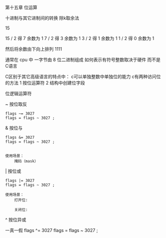 第十五章  位运算


十进制与其它进制间的转换
除k取余法

15

15 / 2 得 7 余数为 1
7  / 2 得 3 余数为 1
3  / 2 得 1 余数为 1
1  / 2 得 0 余数为 1

然后将余数由下向上排列 1111


通常在 cpu 中 一字节由 8 位二进制组成
如何表示有符号整数取决于硬件 而不是C语言


C区别于其它高级语言的特点中：
    c可以单独整数中单独位的能力
    c有两种访问位的方法
        1 按位运算符
        2 结构中创建位字段


位逻辑运算符

~  按位取反

    flags ~= 3027
    flags = flags ~ 3027 ;

&  按位与

    flags &= 3027
    flags = flags ~ 3027 ;


    使用场景：
        掩码（mask）


|  按位或

    flags |= 3027
    flags = flags ~ 3027 ;

    使用场景：
        打开位:

        关闭位:


^  按位异或

   一真一假
    flags ^= 3027
    flags = flags ~ 3027 ;

